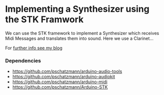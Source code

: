 # Implementing a Synthesizer using the STK Framwork

We can use the STK framework to implement a Synthesizer which receives Midi Messages and translates them 
into sound. Here we use a Clarinet...

For [further info see my blog](https://www.pschatzmann.ch/home/2021/12/17/ai-thinker-audiokit-a-simple-synthesizer-with-stk/)

### Dependencies

- https://github.com/pschatzmann/arduino-audio-tools
- https://github.com/pschatzmann/arduino-audiokit
- https://github.com/pschatzmann/arduino-midi
- https://github.com/pschatzmann/Arduino-STK
